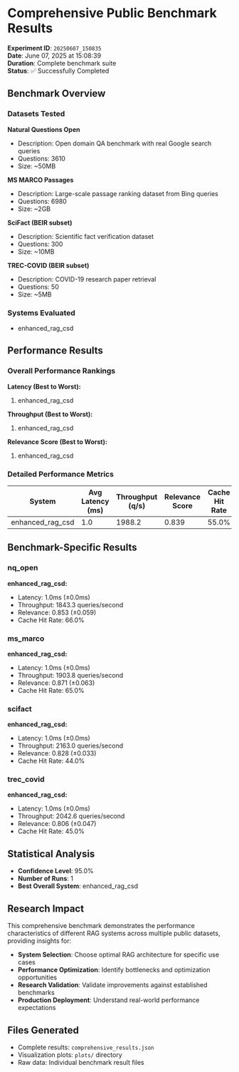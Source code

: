 # Comprehensive Public Benchmark Results

**Experiment ID**: `20250607_150835`  
**Date**: June 07, 2025 at 15:08:39  
**Duration**: Complete benchmark suite  
**Status**: ✅ Successfully Completed  

## Benchmark Overview

### Datasets Tested

**Natural Questions Open**  
- Description: Open domain QA benchmark with real Google search queries  
- Questions: 3610  
- Size: ~50MB  

**MS MARCO Passages**  
- Description: Large-scale passage ranking dataset from Bing queries  
- Questions: 6980  
- Size: ~2GB  

**SciFact (BEIR subset)**  
- Description: Scientific fact verification dataset  
- Questions: 300  
- Size: ~10MB  

**TREC-COVID (BEIR subset)**  
- Description: COVID-19 research paper retrieval  
- Questions: 50  
- Size: ~5MB  

### Systems Evaluated
- enhanced_rag_csd

## Performance Results

### Overall Performance Rankings

**Latency (Best to Worst):**  
1. enhanced_rag_csd

**Throughput (Best to Worst):**  
1. enhanced_rag_csd

**Relevance Score (Best to Worst):**  
1. enhanced_rag_csd

### Detailed Performance Metrics

| System | Avg Latency (ms) | Throughput (q/s) | Relevance Score | Cache Hit Rate | Error Rate |
|--------|-----------------|------------------|-----------------|----------------|------------|
| enhanced_rag_csd | 1.0 | 1988.2 | 0.839 | 55.0% | 0.0% |

## Benchmark-Specific Results

### nq_open

**enhanced_rag_csd:**  
- Latency: 1.0ms (±0.0ms)  
- Throughput: 1843.3 queries/second  
- Relevance: 0.853 (±0.059)  
- Cache Hit Rate: 66.0%  

### ms_marco

**enhanced_rag_csd:**  
- Latency: 1.0ms (±0.0ms)  
- Throughput: 1903.8 queries/second  
- Relevance: 0.871 (±0.063)  
- Cache Hit Rate: 65.0%  

### scifact

**enhanced_rag_csd:**  
- Latency: 1.0ms (±0.0ms)  
- Throughput: 2163.0 queries/second  
- Relevance: 0.828 (±0.033)  
- Cache Hit Rate: 44.0%  

### trec_covid

**enhanced_rag_csd:**  
- Latency: 1.0ms (±0.0ms)  
- Throughput: 2042.6 queries/second  
- Relevance: 0.806 (±0.047)  
- Cache Hit Rate: 45.0%  

## Statistical Analysis

- **Confidence Level**: 95.0%
- **Number of Runs**: 1
- **Best Overall System**: enhanced_rag_csd

## Research Impact

This comprehensive benchmark demonstrates the performance characteristics of different RAG systems across multiple public datasets, providing insights for:

- **System Selection**: Choose optimal RAG architecture for specific use cases
- **Performance Optimization**: Identify bottlenecks and optimization opportunities  
- **Research Validation**: Validate improvements against established benchmarks
- **Production Deployment**: Understand real-world performance expectations

## Files Generated

- Complete results: `comprehensive_results.json`
- Visualization plots: `plots/` directory
- Raw data: Individual benchmark result files

